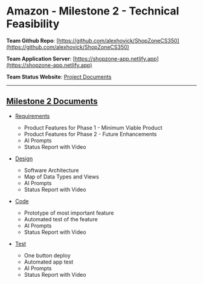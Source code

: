 # Amazon - Milestone 2 - Technical Feasibility

**Team Github Repo**:  [https://github.com/alexhovick/ShopZoneCS350](https://github.com/alexhovick/ShopZoneCS350)

**Team Application Server**:  [https://shopzone-app.netlify.app](https://shopzone-app.netlify.app)

**Team Status Website**:  [Project Documents](https://github.com/alexhovick/ShopZoneCS350/tree/main/Documents)


---

## [Milestone 2 Documents](https://github.com/alexhovick/ShopZoneCS350/tree/main/Documents/Milestone-2)

* [Requirements](https://github.com/alexhovick/ShopZoneCS350/tree/main/Documents/Milestone-2/Requirements) 
    * Product Features for Phase 1 - Minimum Viable Product
    * Product Features for Phase 2 - Future Enhancements
    * AI Prompts
    * Status Report with Video

* [Design](https://github.com/alexhovick/ShopZoneCS350/tree/main/Documents/Milestone-2/Design)
    * Software Architecture
    * Map of Data Types and Views
    * AI Prompts
    * Status Report with Video

* [Code](https://github.com/alexhovick/ShopZoneCS350/tree/main/Documents/Milestone-2/Code)
    * Prototype of most important feature
    * Automated test of the feature
    * AI Prompts
    * Status Report with Video

* [Test](https://github.com/alexhovick/ShopZoneCS350/tree/main/Documents/Milestone-2/Test)
    * One button deploy
    * Automated app test
    * AI Prompts
    * Status Report with Video

